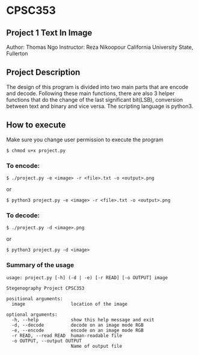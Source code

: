 # CPSC353
## Project 1 Text In Image
Author: Thomas Ngo
Instructor: Reza Nikoopour
California University State, Fullerton

## Project Description

The design of this program is divided into two main parts that are encode and decode. Following these main functions, there are also 3 helper functions that do the change of the last significant bit(LSB), conversion between text and binary and vice versa. The scripting language is python3. 

## How to execute

Make sure you change user permission to execute the program
```
$ chmod u+x project.py
```
### To encode:
```
$ ./project.py -e <image> -r <file>.txt -o <output>.png
```
or
```
$ python3 project.py -e <image> -r <file>.txt -o <output>.png
```
### To decode:
```
$ ./project.py -d <image>.png
```
or
```
$ python3 project.py -d <image> 
```
### Summary of the usage
```
usage: project.py [-h] (-d | -e) [-r READ] [-o OUTPUT] image

Stegenography Project CPSC353

positional arguments:
  image                 location of the image

optional arguments:
  -h, --help            show this help message and exit
  -d, --decode          decode on an image mode RGB
  -e, --encode          encode on an image mode RGB
  -r READ, --read READ  human-readable file
  -o OUTPUT, --output OUTPUT
                        Name of output file
```
